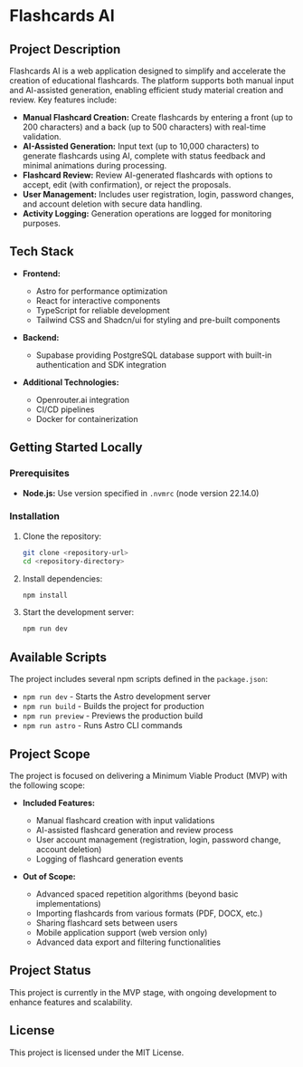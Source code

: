 # Flashcards AI

## Project Description

Flashcards AI is a web application designed to simplify and accelerate the creation of educational flashcards. The platform supports both manual input and AI-assisted generation, enabling efficient study material creation and review. Key features include:

- **Manual Flashcard Creation:** Create flashcards by entering a front (up to 200 characters) and a back (up to 500 characters) with real-time validation.
- **AI-Assisted Generation:** Input text (up to 10,000 characters) to generate flashcards using AI, complete with status feedback and minimal animations during processing.
- **Flashcard Review:** Review AI-generated flashcards with options to accept, edit (with confirmation), or reject the proposals.
- **User Management:** Includes user registration, login, password changes, and account deletion with secure data handling.
- **Activity Logging:** Generation operations are logged for monitoring purposes.

## Tech Stack

- **Frontend:**
  - Astro for performance optimization
  - React for interactive components
  - TypeScript for reliable development
  - Tailwind CSS and Shadcn/ui for styling and pre-built components

- **Backend:**
  - Supabase providing PostgreSQL database support with built-in authentication and SDK integration

- **Additional Technologies:**
  - Openrouter.ai integration
  - CI/CD pipelines
  - Docker for containerization

## Getting Started Locally

### Prerequisites

- **Node.js:** Use version specified in `.nvmrc` (node version 22.14.0)

### Installation

1. Clone the repository:
   ```bash
   git clone <repository-url>
   cd <repository-directory>
   ```

2. Install dependencies:
   ```bash
   npm install
   ```

3. Start the development server:
   ```bash
   npm run dev
   ```

## Available Scripts

The project includes several npm scripts defined in the `package.json`:

- `npm run dev` - Starts the Astro development server
- `npm run build` - Builds the project for production
- `npm run preview` - Previews the production build
- `npm run astro` - Runs Astro CLI commands

## Project Scope

The project is focused on delivering a Minimum Viable Product (MVP) with the following scope:

- **Included Features:**
  - Manual flashcard creation with input validations
  - AI-assisted flashcard generation and review process
  - User account management (registration, login, password change, account deletion)
  - Logging of flashcard generation events

- **Out of Scope:**
  - Advanced spaced repetition algorithms (beyond basic implementations)
  - Importing flashcards from various formats (PDF, DOCX, etc.)
  - Sharing flashcard sets between users
  - Mobile application support (web version only)
  - Advanced data export and filtering functionalities

## Project Status

This project is currently in the MVP stage, with ongoing development to enhance features and scalability.

## License

This project is licensed under the MIT License. 
